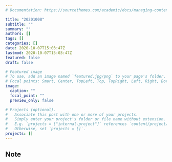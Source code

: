 ```yaml
---
# Documentation: https://sourcethemes.com/academic/docs/managing-content/

title: "20201008"
subtitle: ""
summary: ""
authors: []
tags: []
categories: []
date: 2020-10-07T15:03:47Z
lastmod: 2020-10-07T15:03:47Z
featured: false
draft: false

# Featured image
# To use, add an image named `featured.jpg/png` to your page's folder.
# Focal points: Smart, Center, TopLeft, Top, TopRight, Left, Right, BottomLeft, Bottom, BottomRight.
image:
  caption: ""
  focal_point: ""
  preview_only: false

# Projects (optional).
#   Associate this post with one or more of your projects.
#   Simply enter your project's folder or file name without extension.
#   E.g. `projects = ["internal-project"]` references `content/project/deep-learning/index.md`.
#   Otherwise, set `projects = []`.
projects: []
---
```


## Note

